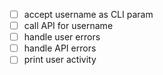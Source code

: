 -   [ ] accept username as CLI param
-   [ ] call API for username
-   [ ] handle user errors
-   [ ] handle API errors
-   [ ] print user activity
